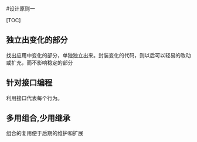 #设计原则一

[TOC]

## 独立出变化的部分

找出应用中变化的部分，单独独立出来。封装变化的代码，则以后可以轻易的改动或扩充，而不影响稳定的部分

## 针对接口编程

利用接口代表每个行为。

## 多用组合,少用继承

组合的复用便于后期的维护和扩展